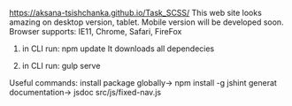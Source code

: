 https://aksana-tsishchanka.github.io/Task_SCSS/
This web site looks amazing on desktop version, tablet. Mobile version will be developed soon.
Browser supports: IE11, Chrome, Safari, FireFox 
1) in CLI run: npm update
It downloads all dependecies

2) in CLI run: gulp serve

Useful commands:
install package globally-> npm install -g jshint
generat documentation-> jsdoc src/js/fixed-nav.js

